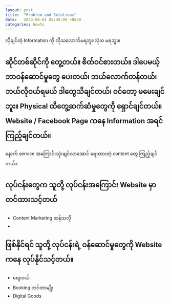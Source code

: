 ```yaml
---
layout: post
title:  "Problem and Solutions"
date:   2023-06-01 08:40:00 +0630
categories: howto
---
```


လိုချင်တဲ့ Information ကို လိုသလောက်မရဘူး၊​လုံးဝ မရဘူး။

## ဆိုင်တစ်ဆိုင်ကို တွေ့တယ်။ စိတ်ဝင်စားတယ်။​ ဒါပေမယ့် ဘာဝန်ဆောင်မှုတွေ ပေးတယ်၊ ဘယ်လောက်တန်တယ်၊​ ဘယ်လိုဝယ်ရမယ် ဒါတွေသိချင်တယ်၊ ဝင်တော့ မမေးချင်ဘူး။​ Physical ထိတွေ့ဆက်ဆံမှုတွေကို ရှောင်ချင်တယ်။ Website / Facebook Page ကနေ Information အရင်ကြည့်ချင်တယ်။​ 

နောက် service အကြောင်းသုံးချင်လာအောင် ရေးထားတဲ့ content တွေ ကြည့်ချင်တယ်။

## လုပ်ငန်းတွေက သူတို့ လုပ်ငန်းအကြောင်း Website မှာ တင်ထားသင့်တယ်

- Content Marketing ဆန်သလို
- 
## ဖြစ်နိုင်ရင် သူတို့ လုပ်ငန်းရဲ့ ဝန်ဆောင်မှုတွေကို Website ကနေ လုပ်နိုင်သင့်တယ်။​ 

- စျေးဝယ်
- Booking တင်တာမျိုး
- Digital Goods 

